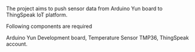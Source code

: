 The project aims to push sensor data from Arduino Yun board to ThingSpeak IoT platform.

Following components are required

Arduino Yun Development board, Temperature Sensor TMP36, ThingSpeak account.
